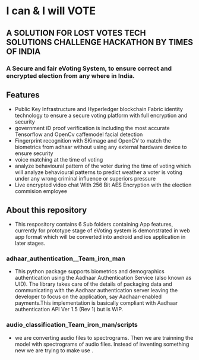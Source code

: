 # I can & I will  VOTE 
## A SOLUTION FOR LOST VOTES TECH SOLUTIONS  CHALLENGE HACKATHON BY TIMES OF INDIA
### A Secure and fair eVoting  System, to ensure correct and  encrypted	election from any  where in India.

Features
--------

  * Public Key Infrastructure and Hyperledger blockchain  Fabric identity technology to ensure a secure voting platform with full  encryption and security
  * government iD proof  verification is including the most accurate Tensorflow and OpenCv caffemodel facial  detection 
  * Fingerprint recognition with SKimage and OpenCV	to match the biometrics  from adhaar without using any	external hardware device to ensure security
  * voice matching	at the time of	voting
  * analyze  behavioural pattern of the voter	during the time of  voting which will analyze behavioural patterns to  predict weather a voter is voting under any wrong  criminal influence or superiors pressure    
  * Live encrypted video chat With 256 Bit AES Encryption  with the election commision employee

## About this repository
* This respository contains 6 Sub folders containing App features, currently for prototype stage of eVoting system is demonstrated in web app format which will be converted into android and ios application in later stages.

### adhaar_authentication__Team_iron_man
* This python package supports biometrics and demographics authentication using the Aadhaar Authentication Service (also known as UID). The library takes care of the details of packaging data and communicating with the Aadhaar authentication server leaving the developer to focus on the application, say Aadhaar-enabled payments.This implementation is basically compliant with Aadhaar authentication API Ver 1.5 (Rev 1) but is WIP.

### audio_classification_Team_iron_man/scripts
* we are converting audio files to spectrograms. Then we are trainning the model with spectrograms of audio files. Instead of inventing something new we are trying to make use .

